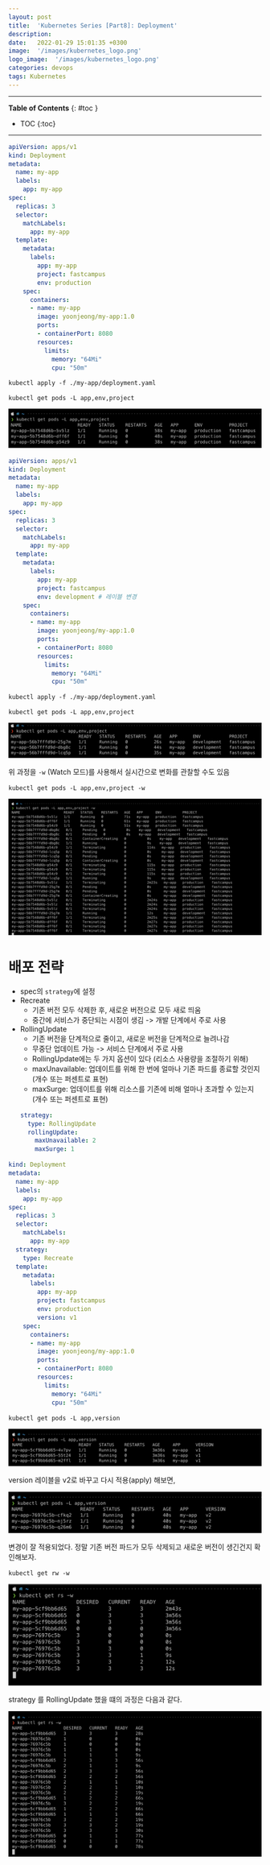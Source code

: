 ```yaml
---
layout: post
title:  'Kubernetes Series [Part8]: Deployment'
description: 
date:   2022-01-29 15:01:35 +0300
image:  '/images/kubernetes_logo.png'
logo_image:  '/images/kubernetes_logo.png'
categories: devops
tags: Kubernetes
---
```


---
**Table of Contents**
{: #toc }
*  TOC
{:toc}

---

```yaml
apiVersion: apps/v1
kind: Deployment
metadata:
  name: my-app
  labels:
    app: my-app
spec:
  replicas: 3
  selector:
    matchLabels:
      app: my-app
  template:
    metadata:
      labels:
        app: my-app
        project: fastcampus
        env: production
    spec:
      containers:
      - name: my-app
        image: yoonjeong/my-app:1.0
        ports:
        - containerPort: 8080
        resources:
          limits:
            memory: "64Mi"
            cpu: "50m"
```

```
kubectl apply -f ./my-app/deployment.yaml
```

```
kubectl get pods -L app,env,project
```

![](/images/kube_de_1.png)

```yaml
apiVersion: apps/v1
kind: Deployment
metadata:
  name: my-app
  labels:
    app: my-app
spec:
  replicas: 3
  selector:
    matchLabels:
      app: my-app
  template:
    metadata:
      labels:
        app: my-app
        project: fastcampus
        env: development # 레이블 변경
    spec:
      containers:
      - name: my-app
        image: yoonjeong/my-app:1.0
        ports:
        - containerPort: 8080
        resources:
          limits:
            memory: "64Mi"
            cpu: "50m"
```

```
kubectl apply -f ./my-app/deployment.yaml
```

```
kubectl get pods -L app,env,project
```

![](/images/kube_de_2.png)

위 과정을 `-w` (Watch 모드)를 사용해서 실시간으로 변화를 관찰할 수도 있음

```
kubectl get pods -L app,env,project -w
```

![](/images/kube_de_3.png)

# 배포 전략

- spec의 `strategy`에 설정
- Recreate
  - 기존 버전 모두 삭제한 후, 새로운 버전으로 모두 새로 띄움
  - 중간에 서비스가 중단되는 시점이 생김 -> 개발 단계에서 주로 사용
- RollingUpdate
  - 기존 버전을 단계적으로 줄이고, 새로운 버전을 단계적으로 늘려나감
  - 무중단 업데이트 가능 -> 서비스 단계에서 주로 사용
  - RollingUpdate에는 두 가지 옵션이 있다 (리소스 사용량을 조절하기 위해)
  - maxUnavailable: 업데이트를 위해 한 번에 얼마나 기존 파드를 종료할 것인지 (개수 또는 퍼센트로 표현)
  - maxSurge: 업데이트를 위해 리소스를 기존에 비해 얼마나 초과할 수 있는지 (개수 또는 퍼센트로 표현)
  ```yaml
  strategy:
    type: RollingUpdate
    rollingUpdate:
      maxUnavailable: 2
      maxSurge: 1
  ```

```yaml
kind: Deployment
metadata:
  name: my-app
  labels:
    app: my-app
spec:
  replicas: 3
  selector:
    matchLabels:
      app: my-app
  strategy:
    type: Recreate
  template:
    metadata:
      labels:
        app: my-app
        project: fastcampus
        env: production
        version: v1
    spec:
      containers:
      - name: my-app
        image: yoonjeong/my-app:1.0
        ports:
        - containerPort: 8080
        resources:
          limits:
            memory: "64Mi"
            cpu: "50m"
```

```
kubectl get pods -L app,version
```

![](/images/kube_de_4.png)

version 레이블을 v2로 바꾸고 다시 적용(apply) 해보면,  

![](/images/kube_de_5.png)

변경이 잘 적용되었다. 정말 기존 버전 파드가 모두 삭제되고 새로운 버전이 생긴건지 확인해보자.  

```
kubectl get rw -w
```

![](/images/kube_de_6.png)


strategy 를 RollingUpdate 했을 떄의 과정은 다음과 같다.  

![](/images/kube_de_7.png)